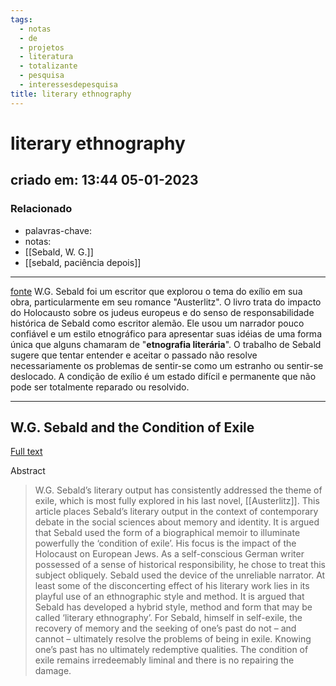 ```yaml
---
tags:
  - notas
  - de
  - projetos
  - literatura
  - totalizante
  - pesquisa
  - interessesdepesquisa
title: literary ethnography
---
```

# literary ethnography
## criado em: 13:44 05-01-2023

### Relacionado
- palavras-chave: 
- notas: 
- [[Sebald, W. G.]]
- [[sebald, paciência depois]]
---
[fonte](https://consensus.app/details/argued-sebald-developed-style-method-form-called-schlesinger/e57283fe5c7d58e387f50f6463c70ba5/)
W.G. Sebald foi um escritor que explorou o tema do exílio em sua obra, particularmente em seu romance "Austerlitz". O livro trata do impacto do Holocausto sobre os judeus europeus e do senso de responsabilidade histórica de Sebald como escritor alemão. Ele usou um narrador pouco confiável e um estilo etnográfico para apresentar suas idéias de uma forma única que alguns chamaram de "**etnografia literária**". O trabalho de Sebald sugere que tentar entender e aceitar o passado não resolve necessariamente os problemas de sentir-se como um estranho ou sentir-se deslocado. A condição de exílio é um estado difícil e permanente que não pode ser totalmente reparado ou resolvido.

---
## W.G. Sebald and the Condition of Exile

[Full text](https://www.semanticscholar.org/paper/82ac2ce9779764b51fe964dbde419bfa077f8186)

Abstract
>W.G. Sebald’s literary output has consistently addressed the theme of exile, which is most fully explored in his last novel, [[Austerlitz]]. This article places Sebald’s literary output in the context of contemporary debate in the social sciences about memory and identity. It is argued that Sebald used the form of a biographical memoir to illuminate powerfully the ‘condition of exile’. His focus is the impact of the Holocaust on European Jews. As a self-conscious German writer possessed of a sense of historical responsibility, he chose to treat this subject obliquely. Sebald used the device of the unreliable narrator. At least some of the disconcerting effect of his literary work lies in its playful use of an ethnographic style and method. It is argued that Sebald has developed a hybrid style, method and form that may be called ‘literary ethnography’. For Sebald, himself in self-exile, the recovery of memory and the seeking of one’s past do not – and cannot – ultimately resolve the problems of being in exile. Knowing one’s past has no ultimately redemptive qualities. The condition of exile remains irredeemably liminal and there is no repairing the damage.